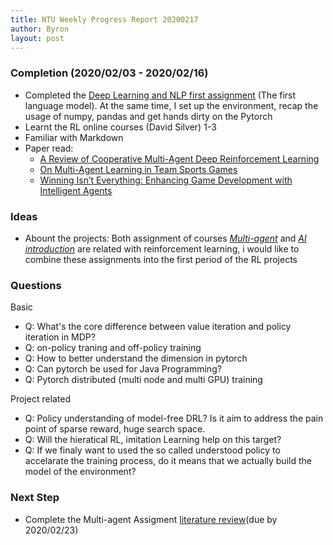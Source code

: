 ```yaml
---
title: NTU Weekly Progress Report 20200217
author: Byron
layout: post
---
```


### Completion (2020/02/03 - 2020/02/16)

- Completed the [Deep Learning and NLP first assignment](https://github.com/Byron-Edwards/NTU/tree/master/courses/nlp) (The first language model). At the same time, I set up the environment, recap the usage of numpy, pandas and get hands dirty on the Pytorch
- Learnt the RL online courses (David Silver) 1-3  
- Familiar with Markdown
- Paper read:
  - [A Review of Cooperative Multi-Agent Deep Reinforcement Learning](https://arxiv.org/abs/1908.03963)
  - [On Multi-Agent Learning in Team Sports Games](https://arxiv.org/abs/1906.10124)
  - [Winning Isn’t Everything: Enhancing Game Development with Intelligent Agents](https://arxiv.org/abs/1903.10545)  

### Ideas

- Abount the projects: Both assignment of courses [*Multi-agent*](https://ntulearn.ntu.edu.sg/bbcswebdav/pid-2001367-dt-content-rid-10331026_1/courses/19S2-AI6125/Assignment2_introduction.pdf) and [*AI introduction*](https://ntulearn.ntu.edu.sg/bbcswebdav/pid-2003491-dt-content-rid-10361597_1/courses/19S2-AI6101/RL%20Mini-Project%20%E2%80%93%20How%20to%20Get%20Started.pdf) are related with reinforcement learning, i would like to combine these assignments into the first period of the RL projects

### Questions

Basic

- Q: What's the core difference between value iteration and policy iteration in MDP?
- Q: on-policy traning and off-policy training
- Q: How to better understand the dimension in pytorch
- Q: Can pytorch be used for Java Programming?
- Q: Pytorch distributed (multi node and multi GPU) training

Project related

- Q: Policy understanding of model-free DRL? Is it aim to address the pain point of sparse reward, huge search space.
- Q: Will the hieratical RL, imitation Learning help on this target?
- Q: If we finaly want to used the so called understood policy to accelarate the training process, do it means that we actually build the model of the environment?

### Next Step

- Complete the Multi-agent Assigment [literature review](https://ntulearn.ntu.edu.sg/bbcswebdav/pid-1959486-dt-content-rid-9994760_1/courses/19S2-AI6125/assignment_1.pdf)(due by 2020/02/23)
